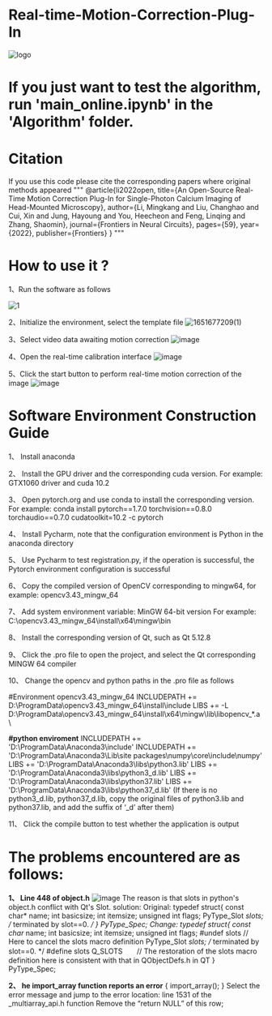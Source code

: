 # Real-time-Motion-Correction-Plug-In

![logo](https://user-images.githubusercontent.com/44628918/166712172-ba85c63d-27d2-47cd-b3fa-ba052acedbef.png)

# **If you just want to test the algorithm, run 'main_online.ipynb' in the 'Algorithm' folder.**

# Citation

If you use this code please cite the corresponding papers where original methods appeared
"""
@article{li2022open,
  title={An Open-Source Real-Time Motion Correction Plug-In for Single-Photon Calcium Imaging of Head-Mounted Microscopy},
  author={Li, Mingkang and Liu, Changhao and Cui, Xin and Jung, Hayoung and You, Heecheon and Feng, Linqing and Zhang, Shaomin},
  journal={Frontiers in Neural Circuits},
  pages={59},
  year={2022},
  publisher={Frontiers}
}
"""

# How to use it ?
1、Run the software as follows

![1](https://user-images.githubusercontent.com/44628918/166712681-7ce77177-7ba8-422d-b686-e8e0fadbe108.png)

2、Initialize the environment, select the template file
![1651677209(1)](https://user-images.githubusercontent.com/44628918/166713031-52582c40-8120-4041-a2eb-473cb132de76.png)

3、Select video data awaiting motion correction
![image](https://user-images.githubusercontent.com/44628918/166713330-a927ebaf-8660-47b6-8ca4-b563ca468728.png)

4、Open the real-time calibration interface
![image](https://user-images.githubusercontent.com/44628918/166713430-e87a1d70-f5b5-4086-beb9-a0b97b94b376.png)

5、Click the start button to perform real-time motion correction of the image
![image](https://user-images.githubusercontent.com/44628918/166713649-4cc5615d-bfa4-4a98-8e0c-e90033b4f73d.png)


# Software Environment Construction Guide

1、	Install anaconda

2、	Install the GPU driver and the corresponding cuda version. For example: GTX1060 driver and cuda 10.2

3、	Open pytorch.org and use conda to install the corresponding version. For example: conda install pytorch==1.7.0 torchvision==0.8.0 torchaudio==0.7.0 cudatoolkit=10.2 -c pytorch

4、	Install Pycharm, note that the configuration environment is Python in the anaconda directory

5、	Use Pycharm to test registration.py, if the operation is successful, the Pytorch environment configuration is successful

6、	Copy the compiled version of OpenCV corresponding to mingw64, for example: opencv3.43_mingw_64

7、	Add system environment variable: MinGW 64-bit version
For example: C:\opencv3.43_mingw_64\install\x64\mingw\bin

8、	Install the corresponding version of Qt, such as Qt 5.12.8

9、	Click the .pro file to open the project, and select the Qt corresponding MINGW 64 compiler

10、	Change the opencv and python paths in the .pro file as follows

#Environment opencv3.43_mingw_64
INCLUDEPATH += D:\ProgramData\opencv3.43_mingw_64\install\include
LIBS += -L D:\ProgramData\opencv3.43_mingw_64\install\x64\mingw\lib\libopencv_*.a \

**#python enviroment**
INCLUDEPATH += 'D:\ProgramData\Anaconda3\include'
INCLUDEPATH += 'D:\ProgramData\Anaconda3\Lib\site packages\numpy\core\include\numpy'
LIBS += 'D:\ProgramData\Anaconda3\libs\python3.lib'
LIBS += 'D:\ProgramData\Anaconda3\libs\python3_d.lib'
LIBS += 'D:\ProgramData\Anaconda3\libs\python37.lib'
LIBS += 'D:\ProgramData\Anaconda3\libs\python37_d.lib'
 (If there is no python3_d.lib, python37_d.lib, copy the original files of python3.lib and python37.lib, and add the suffix of ‘_d’ after them)

11、	Click the compile button to test whether the application is output





# The problems encountered are as follows:
**1、	Line 448 of object.h**
 ![image](https://user-images.githubusercontent.com/44628918/166713906-cb49afdd-53d0-44a7-a7f3-b202beb94c38.png)
The reason is that slots in python's object.h conflict with Qt's Slot.
solution:
Original:
typedef struct{
    const char* name;
    int basicsize;
    int itemsize;
    unsigned int flags;
    PyType_Slot *slots; /* terminated by slot==0. */
} PyType_Spec;
Change:
typedef struct{
    const char* name;
    int basicsize;
    int itemsize;
    unsigned int flags;
    #undef slots     // Here to cancel the slots macro definition
    PyType_Slot *slots; /* terminated by slot==0. */
    #define slots Q_SLOTS　　// The restoration of the slots macro definition here is consistent with that in QObjectDefs.h in QT
} PyType_Spec;

**2、	he import_array function reports an error**
{
import_array();
}
Select the error message and jump to the error location: line 1531 of the _multiarray_api.h function
Remove the “return NULL” of this row;


